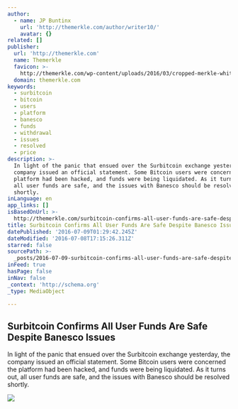 ```yaml
---
author:
  - name: JP Buntinx
    url: 'http://themerkle.com/author/writer10/'
    avatar: {}
related: []
publisher:
  url: 'http://themerkle.com'
  name: Themerkle
  favicon: >-
    http://themerkle.com/wp-content/uploads/2016/03/cropped-merkle-white-1-192x192.png
  domain: themerkle.com
keywords:
  - surbitcoin
  - bitcoin
  - users
  - platform
  - banesco
  - funds
  - withdrawal
  - issues
  - resolved
  - price
description: >-
  In light of the panic that ensued over the Surbitcoin exchange yesterday, the
  company issued an official statement. Some Bitcoin users were concerned the
  platform had been hacked, and funds were being liquidated. As it turns out,
  all user funds are safe, and the issues with Banesco should be resolved
  shortly.
inLanguage: en
app_links: []
isBasedOnUrl: >-
  http://themerkle.com/surbitcoin-confirms-all-user-funds-are-safe-despite-banesco-issues/
title: Surbitcoin Confirms All User Funds Are Safe Despite Banesco Issues
datePublished: '2016-07-09T01:29:42.245Z'
dateModified: '2016-07-08T17:15:26.311Z'
starred: false
sourcePath: >-
  _posts/2016-07-09-surbitcoin-confirms-all-user-funds-are-safe-despite-banesco.md
inFeed: true
hasPage: false
inNav: false
_context: 'http://schema.org'
_type: MediaObject

---
```

<article style=""><h1>Surbitcoin Confirms All User Funds Are Safe Despite Banesco Issues</h1><p>In light of the panic that ensued over the Surbitcoin exchange yesterday, the company issued an official statement. Some Bitcoin users were concerned the platform had been hacked, and funds were being liquidated. As it turns out, all user funds are safe, and the issues with Banesco should be resolved shortly.</p><img src="http://themerkle.com/wp-content/uploads/2016/06/shutterstock_344810192-211x150.jpg" /></article>